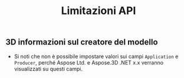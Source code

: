 ﻿---
title: Limitazioni API
type: docs
weight: 160
url: /it/python-net/api-limitations/
description: Si prega di notare che non è possibile impostare i valori nei campi Applicazione e Produttore, perché su questi campi verranno visualizzati Aspose Ltd. e Aspose.3D .NET x.x.
---
## **3D informazioni sul creatore del modello**
- Si noti che non è possibile impostare valori sui campi `Application` e `Producer`, perché Aspose Ltd. e Aspose.3D .NET x.x verranno visualizzati su questi campi.
